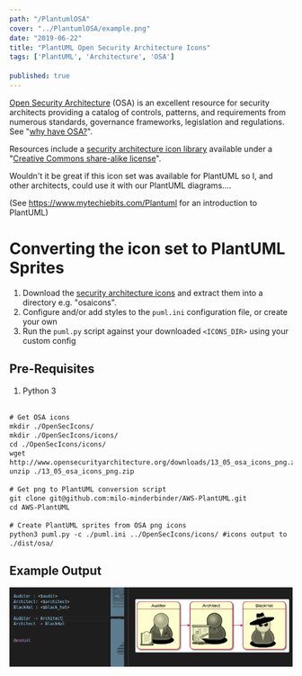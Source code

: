 ```yaml
---
path: "/PlantumlOSA"
cover: "../PlantumlOSA/example.png"
date: "2019-06-22"
title: "PlantUML Open Security Architecture Icons"
tags: ['PlantUML', 'Architecture', 'OSA']

published: true
---
```


[Open Security Architecture](http://www.opensecurityarchitecture.org/) (OSA) is an excellent resource for security architects providing a catalog of controls, patterns, and requirements from numerous standards, governance frameworks, legislation and regulations. See "[why have OSA?](http://www.opensecurityarchitecture.org/cms/about/why-have-osa)".

Resources include a [security architecture icon library](http://www.opensecurityarchitecture.org/cms/library/icon-library) available under a "[Creative Commons share-alike license](http://www.opensecurityarchitecture.org/cms/about/license-terms)".

Wouldn't it be great if this icon set was available for PlantUML so I, and other architects, could use it with our PlantUML diagrams....

(See https://www.mytechiebits.com/Plantuml for an introduction to PlantUML)

# Converting the icon set to PlantUML Sprites
1. Download the [security architecture icons](http://www.opensecurityarchitecture.org/cms/library/icon-library) and extract them into a directory e.g. "osaicons".
2. Configure and/or add styles to the `puml.ini` configuration file, or create your own
3. Run the `puml.py` script against your downloaded `<ICONS_DIR>` using your custom config

## Pre-Requisites
1. Python 3
   
```

# Get OSA icons
mkdir ./OpenSecIcons/
mkdir ./OpenSecIcons/icons/
cd ./OpenSecIcons/icons/
wget http://www.opensecurityarchitecture.org/downloads/13_05_osa_icons_png.zip
unzip ./13_05_osa_icons_png.zip

# Get png to PlantUML conversion script
git clone git@github.com:milo-minderbinder/AWS-PlantUML.git
cd AWS-PlantUML

# Create PlantUML sprites from OSA png icons
python3 puml.py -c ./puml.ini ../OpenSecIcons/icons/ #icons output to ./dist/osa/

```



## Example Output
![](example.png)









